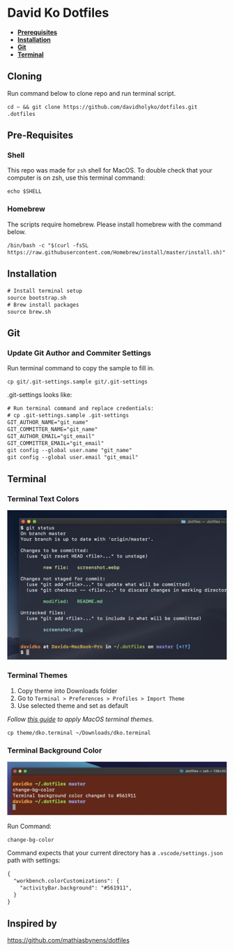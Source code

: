 # David Ko Dotfiles

- **[Prerequisites](#Prerequisites)**
- **[Installation](#Installation)**
- **[Git](#Git)**
- **[Terminal](#Terminal)**

## Cloning

Run command below to clone repo and run terminal script.

```
cd ~ && git clone https://github.com/davidholyko/dotfiles.git .dotfiles
```

## Pre-Requisites

### Shell

This repo was made for `zsh` shell for MacOS. To double check that your computer is on zsh, use this terminal command:

```
echo $SHELL
```

### Homebrew

The scripts require homebrew. Please install homebrew with the command below.

```
/bin/bash -c "$(curl -fsSL https://raw.githubusercontent.com/Homebrew/install/master/install.sh)"
```

## Installation

```
# Install terminal setup
source bootstrap.sh
# Brew install packages
source brew.sh
```

## Git

### Update Git Author and Commiter Settings

Run terminal command to copy the sample to fill in.

```
cp git/.git-settings.sample git/.git-settings
```

.git-settings looks like:

```
# Run terminal command and replace credentials:
# cp .git-settings.sample .git-settings
GIT_AUTHOR_NAME="git_name"
GIT_COMMITTER_NAME="git_name"
GIT_AUTHOR_EMAIL="git_email"
GIT_COMMITTER_EMAIL="git_email"
git config --global user.name "git_name"
git config --global user.email "git_email"
```

## Terminal

### Terminal Text Colors

<img width="700" alt="terminal prompt screenshot" src="./images/terminal-prompt.png">

### Terminal Themes

1. Copy theme into Downloads folder
2. Go to `Terminal > Preferences > Profiles > Import Theme`
3. Use selected theme and set as default

_Follow [this guide](https://apple.stackexchange.com/questions/27878/how-can-i-install-themes-for-terminal) to apply MacOS terminal themes._

```
cp theme/dko.terminal ~/Downloads/dko.terminal
```

### Terminal Background Color

<img width="700" alt="change bg color screenshot" src="./images/change-bg-color.png">

Run Command:

```
change-bg-color
```

Command expects that your current directory has a `.vscode/settings.json` path with settings:

```
{
  "workbench.colorCustomizations": {
    "activityBar.background": "#561911",
  }
}
```

## Inspired by

https://github.com/mathiasbynens/dotfiles

